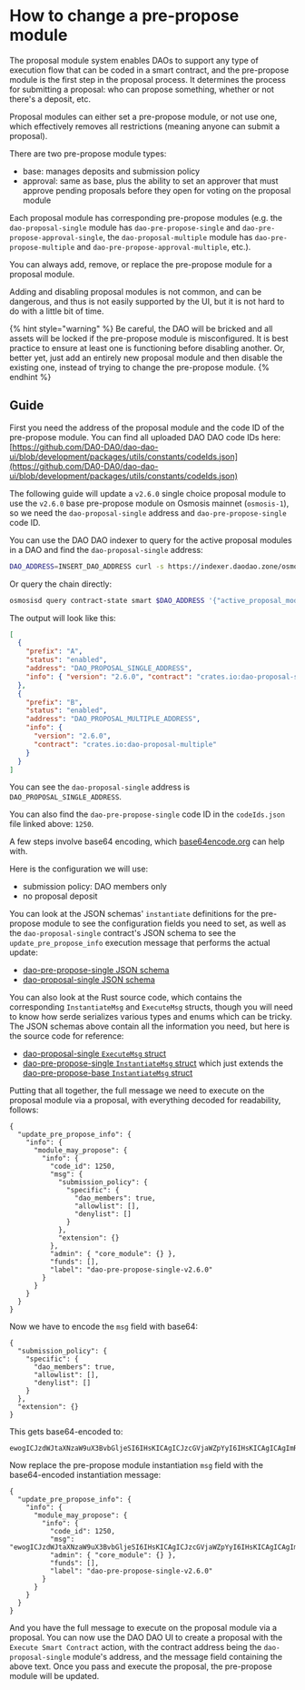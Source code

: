 # How to change a pre-propose module

The proposal module system enables DAOs to support any type of execution flow that can be coded in a smart contract, and the pre-propose module is the first step in the proposal process. It determines the process for submitting a proposal: who can propose something, whether or not there's a deposit, etc.

Proposal modules can either set a pre-propose module, or not use one, which effectively removes all restrictions (meaning anyone can submit a proposal).

There are two pre-propose module types:

- base: manages deposits and submission policy
- approval: same as base, plus the ability to set an approver that must approve pending proposals before they open for voting on the proposal module

Each proposal module has corresponding pre-propose modules (e.g. the `dao-proposal-single` module has `dao-pre-propose-single` and `dao-pre-propose-approval-single`, the `dao-proposal-multiple` module has `dao-pre-propose-multiple` and `dao-pre-propose-approval-multiple`, etc.).

You can always add, remove, or replace the pre-propose module for a proposal module.

Adding and disabling proposal modules is not common, and can be dangerous, and thus is not easily supported by the UI, but it is not hard to do with a little bit of time.

{% hint style="warning" %}
Be careful, the DAO will be bricked and all assets will be locked if the pre-propose module is misconfigured. It is best practice to ensure at least one is functioning before disabling another. Or, better yet, just add an entirely new proposal module and then disable the existing one, instead of trying to change the pre-propose module.
{% endhint %}

## Guide

First you need the address of the proposal module and the code ID of the pre-propose module. You can find all uploaded DAO DAO code IDs here: [https://github.com/DA0-DA0/dao-dao-ui/blob/development/packages/utils/constants/codeIds.json](https://github.com/DA0-DA0/dao-dao-ui/blob/development/packages/utils/constants/codeIds.json)

The following guide will update a `v2.6.0` single choice proposal module to use the `v2.6.0` base pre-propose module on Osmosis mainnet (`osmosis-1`), so we need the `dao-proposal-single` address and `dao-pre-propose-single` code ID.

You can use the DAO DAO indexer to query for the active proposal modules in a DAO and find the `dao-proposal-single` address:

```bash
DAO_ADDRESS=INSERT_DAO_ADDRESS curl -s https://indexer.daodao.zone/osmosis-1/contract/$DAO_ADDRESS/daoCore/activeProposalModules | jq
```

Or query the chain directly:

```bash
osmosisd query contract-state smart $DAO_ADDRESS '{"active_proposal_modules":{}}' --output json | jq
```

The output will look like this:

```json
[
  {
    "prefix": "A",
    "status": "enabled",
    "address": "DAO_PROPOSAL_SINGLE_ADDRESS",
    "info": { "version": "2.6.0", "contract": "crates.io:dao-proposal-single" }
  },
  {
    "prefix": "B",
    "status": "enabled",
    "address": "DAO_PROPOSAL_MULTIPLE_ADDRESS",
    "info": {
      "version": "2.6.0",
      "contract": "crates.io:dao-proposal-multiple"
    }
  }
]
```

You can see the `dao-proposal-single` address is `DAO_PROPOSAL_SINGLE_ADDRESS`.

You can also find the `dao-pre-propose-single` code ID in the `codeIds.json` file linked above: `1250`.

A few steps involve base64 encoding, which [base64encode.org](https://www.base64encode.org) can help with.

Here is the configuration we will use:

- submission policy: DAO members only
- no proposal deposit

You can look at the JSON schemas' `instantiate` definitions for the pre-propose module to see the configuration fields you need to set, as well as the `dao-proposal-single` contract's JSON schema to see the `update_pre_propose_info` execution message that performs the actual update:

- [dao-pre-propose-single JSON schema](https://github.com/DA0-DA0/dao-contracts/blob/development/contracts/pre-propose/dao-pre-propose-single/schema/dao-pre-propose-single.json)
- [dao-proposal-single JSON schema](https://github.com/DA0-DA0/dao-contracts/blob/development/contracts/proposal/dao-proposal-single/schema/dao-proposal-single.json)

You can also look at the Rust source code, which contains the corresponding `InstantiateMsg` and `ExecuteMsg` structs, though you will need to know how serde serializes various types and enums which can be tricky. The JSON schemas above contain all the information you need, but here is the source code for reference:

- [dao-proposal-single `ExecuteMsg` struct](https://github.com/DA0-DA0/dao-contracts/blob/development/contracts/proposal/dao-proposal-single/src/msg.rs)
- [dao-pre-propose-single `InstantiateMsg` struct](https://github.com/DA0-DA0/dao-contracts/blob/development/contracts/pre-propose/dao-pre-propose-single/src/contract.rs) which just extends the [dao-pre-propose-base `InstantiateMsg` struct](https://github.com/DA0-DA0/dao-contracts/blob/development/packages/dao-pre-propose-base/src/msg.rs)

Putting that all together, the full message we need to execute on the proposal module via a proposal, with everything decoded for readability, follows:

```
{
  "update_pre_propose_info": {
    "info": {
      "module_may_propose": {
        "info": {
          "code_id": 1250,
          "msg": {
            "submission_policy": {
              "specific": {
                "dao_members": true,
                "allowlist": [],
                "denylist": []
              }
            },
            "extension": {}
          },
          "admin": { "core_module": {} },
          "funds": [],
          "label": "dao-pre-propose-single-v2.6.0"
        }
      }
    }
  }
}
```

Now we have to encode the `msg` field with base64:

```
{
  "submission_policy": {
    "specific": {
      "dao_members": true,
      "allowlist": [],
      "denylist": []
    }
  },
  "extension": {}
}
```

This gets base64-encoded to:

```
ewogICJzdWJtaXNzaW9uX3BvbGljeSI6IHsKICAgICJzcGVjaWZpYyI6IHsKICAgICAgImRhb19tZW1iZXJzIjogdHJ1ZSwKICAgICAgImFsbG93bGlzdCI6IFtdLAogICAgICAiZGVueWxpc3QiOiBbXQogICAgfQogIH0sCiAgImV4dGVuc2lvbiI6IHt9Cn0=
```

Now replace the pre-propose module instantiation `msg` field with the base64-encoded instantiation message:

```
{
  "update_pre_propose_info": {
    "info": {
      "module_may_propose": {
        "info": {
          "code_id": 1250,
          "msg": "ewogICJzdWJtaXNzaW9uX3BvbGljeSI6IHsKICAgICJzcGVjaWZpYyI6IHsKICAgICAgImRhb19tZW1iZXJzIjogdHJ1ZSwKICAgICAgImFsbG93bGlzdCI6IFtdLAogICAgICAiZGVueWxpc3QiOiBbXQogICAgfQogIH0sCiAgImV4dGVuc2lvbiI6IHt9Cn0=",
          "admin": { "core_module": {} },
          "funds": [],
          "label": "dao-pre-propose-single-v2.6.0"
        }
      }
    }
  }
}
```

And you have the full message to execute on the proposal module via a proposal. You can now use the DAO DAO UI to create a proposal with the `Execute Smart Contract` action, with the contract address being the `dao-proposal-single` module's address, and the message field containing the above text. Once you pass and execute the proposal, the pre-propose module will be updated.
